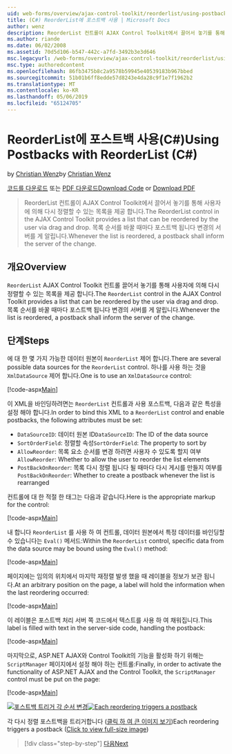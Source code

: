 ```yaml
---
uid: web-forms/overview/ajax-control-toolkit/reorderlist/using-postbacks-with-reorderlist-cs
title: (C#) ReorderList에 포스트백 사용 | Microsoft Docs
author: wenz
description: ReorderList 컨트롤이 AJAX Control Toolkit에서 끌어서 놓기를 통해 사용자에 의해 다시 정렬할 수 있는 목록을 제공 합니다. 목록 순서를 바꿀 때마다 po...
ms.author: riande
ms.date: 06/02/2008
ms.assetid: 70d5d106-b547-442c-a7fd-3492b3e3d646
msc.legacyurl: /web-forms/overview/ajax-control-toolkit/reorderlist/using-postbacks-with-reorderlist-cs
msc.type: authoredcontent
ms.openlocfilehash: 86fb3475b8c2a9578b59945e40539183b967bbed
ms.sourcegitcommit: 51b01b6ff8edde57d8243e4da28c9f1e7f1962b2
ms.translationtype: MT
ms.contentlocale: ko-KR
ms.lasthandoff: 05/06/2019
ms.locfileid: "65124705"
---
```

# <a name="using-postbacks-with-reorderlist-c"></a><span data-ttu-id="a0537-104">ReorderList에 포스트백 사용(C#)</span><span class="sxs-lookup"><span data-stu-id="a0537-104">Using Postbacks with ReorderList (C#)</span></span>

<span data-ttu-id="a0537-105">by [Christian Wenz](https://github.com/wenz)</span><span class="sxs-lookup"><span data-stu-id="a0537-105">by [Christian Wenz](https://github.com/wenz)</span></span>

<span data-ttu-id="a0537-106">[코드를 다운로드](http://download.microsoft.com/download/9/3/f/93f8daea-bebd-4821-833b-95205389c7d0/ReorderList4.cs.zip) 또는 [PDF 다운로드](http://download.microsoft.com/download/2/d/c/2dc10e34-6983-41d4-9c08-f78f5387d32b/reorderlist4CS.pdf)</span><span class="sxs-lookup"><span data-stu-id="a0537-106">[Download Code](http://download.microsoft.com/download/9/3/f/93f8daea-bebd-4821-833b-95205389c7d0/ReorderList4.cs.zip) or [Download PDF](http://download.microsoft.com/download/2/d/c/2dc10e34-6983-41d4-9c08-f78f5387d32b/reorderlist4CS.pdf)</span></span>

> <span data-ttu-id="a0537-107">ReorderList 컨트롤이 AJAX Control Toolkit에서 끌어서 놓기를 통해 사용자에 의해 다시 정렬할 수 있는 목록을 제공 합니다.</span><span class="sxs-lookup"><span data-stu-id="a0537-107">The ReorderList control in the AJAX Control Toolkit provides a list that can be reordered by the user via drag and drop.</span></span> <span data-ttu-id="a0537-108">목록 순서를 바꿀 때마다 포스트백 됩니다 변경의 서버를 게 알립니다.</span><span class="sxs-lookup"><span data-stu-id="a0537-108">Whenever the list is reordered, a postback shall inform the server of the change.</span></span>

## <a name="overview"></a><span data-ttu-id="a0537-109">개요</span><span class="sxs-lookup"><span data-stu-id="a0537-109">Overview</span></span>

<span data-ttu-id="a0537-110">`ReorderList` AJAX Control Toolkit 컨트롤 끌어서 놓기를 통해 사용자에 의해 다시 정렬할 수 있는 목록을 제공 합니다.</span><span class="sxs-lookup"><span data-stu-id="a0537-110">The `ReorderList` control in the AJAX Control Toolkit provides a list that can be reordered by the user via drag and drop.</span></span> <span data-ttu-id="a0537-111">목록 순서를 바꿀 때마다 포스트백 됩니다 변경의 서버를 게 알립니다.</span><span class="sxs-lookup"><span data-stu-id="a0537-111">Whenever the list is reordered, a postback shall inform the server of the change.</span></span>

## <a name="steps"></a><span data-ttu-id="a0537-112">단계</span><span class="sxs-lookup"><span data-stu-id="a0537-112">Steps</span></span>

<span data-ttu-id="a0537-113">에 대 한 몇 가지 가능한 데이터 원본이 `ReorderList` 제어 합니다.</span><span class="sxs-lookup"><span data-stu-id="a0537-113">There are several possible data sources for the `ReorderList` control.</span></span> <span data-ttu-id="a0537-114">하나를 사용 하는 것을 `XmlDataSource` 제어 합니다.</span><span class="sxs-lookup"><span data-stu-id="a0537-114">One is to use an `XmlDataSource` control:</span></span>

[!code-aspx[Main](using-postbacks-with-reorderlist-cs/samples/sample1.aspx)]

<span data-ttu-id="a0537-115">이 XML을 바인딩하려면는 `ReorderList` 컨트롤과 사용 포스트백, 다음과 같은 특성을 설정 해야 합니다.</span><span class="sxs-lookup"><span data-stu-id="a0537-115">In order to bind this XML to a `ReorderList` control and enable postbacks, the following attributes must be set:</span></span>

- <span data-ttu-id="a0537-116">`DataSourceID`: 데이터 원본 ID</span><span class="sxs-lookup"><span data-stu-id="a0537-116">`DataSourceID`: The ID of the data source</span></span>
- <span data-ttu-id="a0537-117">`SortOrderField`: 정렬할 속성</span><span class="sxs-lookup"><span data-stu-id="a0537-117">`SortOrderField`: The property to sort by</span></span>
- <span data-ttu-id="a0537-118">`AllowReorder`: 목록 요소 순서를 변경 하려면 사용자 수 있도록 할지 여부</span><span class="sxs-lookup"><span data-stu-id="a0537-118">`AllowReorder`: Whether to allow the user to reorder the list elements</span></span>
- <span data-ttu-id="a0537-119">`PostBackOnReorder`: 목록 다시 정렬 됩니다 될 때마다 다시 게시를 만들지 여부를</span><span class="sxs-lookup"><span data-stu-id="a0537-119">`PostBackOnReorder`: Whether to create a postback whenever the list is rearranged</span></span>

<span data-ttu-id="a0537-120">컨트롤에 대 한 적절 한 태그는 다음과 같습니다.</span><span class="sxs-lookup"><span data-stu-id="a0537-120">Here is the appropriate markup for the control:</span></span>

[!code-aspx[Main](using-postbacks-with-reorderlist-cs/samples/sample2.aspx)]

<span data-ttu-id="a0537-121">내 합니다 `ReorderList` 를 사용 하 여 컨트롤, 데이터 원본에서 특정 데이터를 바인딩할 수 있습니다는 `Eval()` 메서드:</span><span class="sxs-lookup"><span data-stu-id="a0537-121">Within the `ReorderList` control, specific data from the data source may be bound using the `Eval()` method:</span></span>

[!code-aspx[Main](using-postbacks-with-reorderlist-cs/samples/sample3.aspx)]

<span data-ttu-id="a0537-122">페이지에는 임의의 위치에서 마지막 재정렬 발생 했을 때 레이블을 정보가 보관 됩니다.</span><span class="sxs-lookup"><span data-stu-id="a0537-122">At an arbitrary position on the page, a label will hold the information when the last reordering occurred:</span></span>

[!code-aspx[Main](using-postbacks-with-reorderlist-cs/samples/sample4.aspx)]

<span data-ttu-id="a0537-123">이 레이블은 포스트백 처리 서버 쪽 코드에서 텍스트를 사용 하 여 채워집니다.</span><span class="sxs-lookup"><span data-stu-id="a0537-123">This label is filled with text in the server-side code, handling the postback:</span></span>

[!code-aspx[Main](using-postbacks-with-reorderlist-cs/samples/sample5.aspx)]

<span data-ttu-id="a0537-124">마지막으로, ASP.NET AJAX와 Control Toolkit의 기능을 활성화 하기 위해는 `ScriptManager` 페이지에서 설정 해야 하는 컨트롤:</span><span class="sxs-lookup"><span data-stu-id="a0537-124">Finally, in order to activate the functionality of ASP.NET AJAX and the Control Toolkit, the `ScriptManager` control must be put on the page:</span></span>

[!code-aspx[Main](using-postbacks-with-reorderlist-cs/samples/sample6.aspx)]

<span data-ttu-id="a0537-125">[![포스트백 트리거 각 순서 변경](using-postbacks-with-reorderlist-cs/_static/image2.png)](using-postbacks-with-reorderlist-cs/_static/image1.png)</span><span class="sxs-lookup"><span data-stu-id="a0537-125">[![Each reordering triggers a postback](using-postbacks-with-reorderlist-cs/_static/image2.png)](using-postbacks-with-reorderlist-cs/_static/image1.png)</span></span>

<span data-ttu-id="a0537-126">각 다시 정렬 포스트백을 트리거합니다 ([클릭 하 여 큰 이미지 보기](using-postbacks-with-reorderlist-cs/_static/image3.png))</span><span class="sxs-lookup"><span data-stu-id="a0537-126">Each reordering triggers a postback ([Click to view full-size image](using-postbacks-with-reorderlist-cs/_static/image3.png))</span></span>

> [!div class="step-by-step"]
> [<span data-ttu-id="a0537-127">다음</span><span class="sxs-lookup"><span data-stu-id="a0537-127">Next</span></span>](drag-and-drop-via-reorderlist-cs.md)
